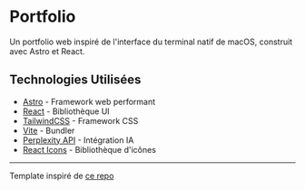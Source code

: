 # Portfolio  

Un portfolio web inspiré de l'interface du terminal natif de macOS, construit avec Astro et React.

## Technologies Utilisées

- [Astro](https://astro.build/) - Framework web performant
- [React](https://reactjs.org/) - Bibliothèque UI
- [TailwindCSS](https://tailwindcss.com/) - Framework CSS
- [Vite](https://vitejs.dev/) - Bundler
- [Perplexity API](https://www.perplexity.ai/api) - Intégration IA
- [React Icons](https://react-icons.github.io/react-icons/) - Bibliothèque d'icônes

---
Template inspiré de [ce repo](https://github.com/JohnnyCulbreth/macos-terminal-portfolio)